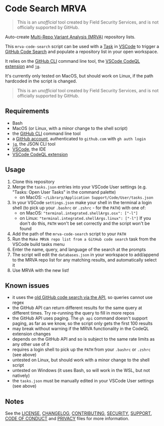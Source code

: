 # Code Search MRVA

> This is an _unofficial_ tool created by Field Security Services, and is not officially supported by GitHub.

Auto-create [Multi-Repo Variant Analysis (MRVA)](https://github.blog/2023-03-09-multi-repository-variant-analysis-a-powerful-new-way-to-perform-security-research-across-github/) repository lists.

This `mrva-code-search` script can be used with a [Task](https://code.visualstudio.com/docs/editor/tasks) in [VSCode](https://code.visualstudio.com/) to trigger a [GitHub Code Search](https://docs.github.com/en/rest/search?apiVersion=2022-11-28#search-code) and populate a repository list in your open workspace.

It relies on the [GitHub CLI](https://cli.github.com/) command line tool, the [VSCode CodeQL extension](https://marketplace.visualstudio.com/items?itemName=GitHub.vscode-codeql) and [`jq`](https://stedolan.github.io/jq/).

It's currently only tested on MacOS, but should work on Linux, if the path hardcoded in the script is changed.

> This is an _unofficial_ tool created by Field Security Services, and is not officially supported by GitHub.

## Requirements

- Bash
- MacOS (or Linux, with a minor change to the shell script)
- the [GitHub CLI](https://cli.github.com/) command line tool
- a [GitHub account](https://github.com/), authenticated to `github.com` with `gh auth login`
- [`jq`](https://stedolan.github.io/jq/), the JSON CLI tool
- [VSCode](https://code.visualstudio.com/), the IDE
- [VSCode CodeQL extension](https://marketplace.visualstudio.com/items?itemName=GitHub.vscode-codeql)

## Usage

1. Clone this repository
2. Merge the `tasks.json` entries into your VSCode User settings (e.g. "Tasks: Open User Tasks" in the command palette)
    - on MacOS: `~/Library/Application Support/Code/User/tasks.json`
3. In your VSCode `settings.json` make your shell in the terminal a login shell (to pick up your `.bashrc` or `.zshrc` - for the `PATH`) with one of:
    - on MacOS: `"terminal.integrated.shellArgs.osx": ["-l"]`
    - on Linux: `"terminal.integrated.shellArgs.linux": ["-l"]`
    If you don't do this, `PATH` won't be set correctly and the script won't be found
4. Add the path of the `mrva-code-search` script to your `PATH`
5. Run the `Make MRVA repo list from a GitHub code search` task from the VSCode build tasks menu
6. Enter the name, query, and language of the search at the prompts
7. The script will edit the `databases.json` in your workspace to add/append to the MRVA repo list for any matching results, and automatically select it
8. Use MRVA with the new list!

## Known issues

- it uses the [old GitHub code search via the API](https://docs.github.com/en/rest/search?apiVersion=2022-11-28#search-code), so queries cannot use regex
- the GitHub API can return different results for the same query at different times. Try re-running the query to fill in more repos
- the GitHub API uses paging. The `gh api` command doesn't support paging, as far as we know, so the script only gets the first 100 results
- may break without warning if the MRVA functionality in the CodeQL extension changes
- depends on the GitHub API and so is subject to the same rate limits as any other use of it
- requires a login shell to pick up the `PATH` from your `.bashrc` or `.zshrc` (see above)
- untested on Linux, but should work with a minor change to the shell script
- untested on Windows (it uses Bash, so will work in the WSL, but not natively)
- the `tasks.json` must be manually edited in your VSCode User settings (see above)

## Notes

See the [LICENSE](LICENSE), [CHANGELOG](CHANGELOG.md), [CONTRIBUTING](CONTRIBUTING.md), [SECURITY](SECURITY.md), [SUPPORT](SUPPORT.md), [CODE OF CONDUCT](CODE_OF_CONDUCT.md) and [PRIVACY](PRIVACY.md) files for more information.
